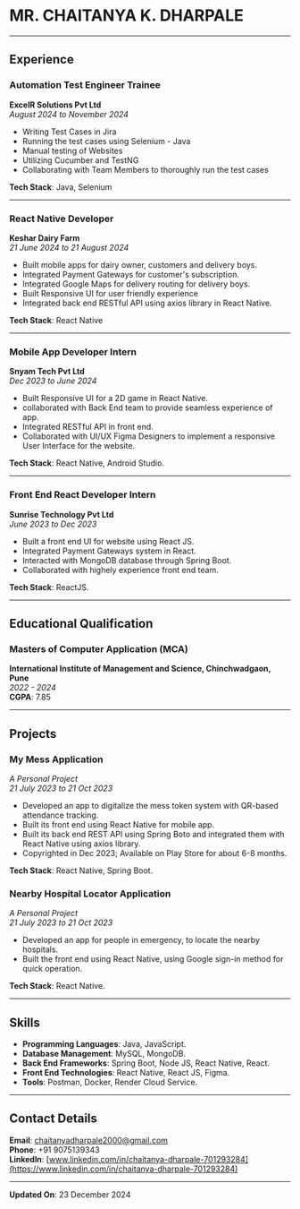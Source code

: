 # MR. CHAITANYA K. DHARPALE
                                                             

---

## Experience

### **Automation Test Engineer Trainee**  
**ExcelR Solutions Pvt Ltd**  
*August 2024 to November 2024*
- Writing Test Cases in Jira
- Running the test cases using Selenium - Java
- Manual testing of Websites
- Utilizing Cucumber and TestNG
- Collaborating with Team Members to thoroughly run the test cases

**Tech Stack**: Java, Selenium

---

### **React Native Developer**  
**Keshar Dairy Farm**  
*21 June 2024 to 21 August 2024*
- Built mobile apps for dairy owner, customers and delivery boys.
- Integrated Payment Gateways for customer's subscription.
- Integrated Google Maps for delivery routing for delivery boys.
- Built Responsive UI for user friendly experience
- Integrated back end RESTful API using axios library in React Native.

**Tech Stack**: React Native

---

### **Mobile App Developer Intern**  
**Snyam Tech Pvt Ltd**  
*Dec 2023 to June 2024*
- Built Responsive UI for a 2D game in React Native.
- collaborated with Back End team to provide seamless experience of app.
- Integrated RESTful API in front end.
- Collaborated with UI/UX Figma Designers to implement a responsive User Interface for the website.

**Tech Stack**: React Native, Android Studio.

---

### **Front End React Developer Intern**  
**Sunrise Technology Pvt Ltd**  
*June 2023 to Dec 2023*
- Built a front end UI for website using React JS.
- Integrated Payment Gateways system in React.
- Interacted with MongoDB database through Spring Boot.
- Collaborated with highely experience front end team.

**Tech Stack**: ReactJS.

---

## Educational Qualification

### **Masters of Computer Application (MCA)**  
**International Institute of Management and Science, Chinchwadgaon, Pune**  
*2022 - 2024*  
**CGPA**: 7.85

---

## Projects

### **My Mess Application**  
*A Personal Project*  
*21 July 2023 to 21 Oct 2023*
- Developed an app to digitalize the mess token system with QR-based attendance tracking.
- Built its front end using React Native for mobile app.
- Built its back end REST API using Spring Boto and integrated them with React Native using axios library.
- Copyrighted in Dec 2023; Available on Play Store for about 6-8 months.

**Tech Stack**: React Native, Spring Boot.

### **Nearby Hospital Locator Application**  
*A Personal Project*  
*21 July 2023 to 21 Oct 2023*
- Developed an app for people in emergency, to locate the nearby hospitals.
- Built the front end using React Native, using Google sign-in method for quick operation.

**Tech Stack**: React Native.

---

## Skills
- **Programming Languages**: Java, JavaScript.
- **Database Management**: MySQL, MongoDB.
- **Back End Frameworks**: Spring Boot, Node JS, React Native, React.
- **Front End Technologies**: React Native, React JS, Figma.
- **Tools**: Postman, Docker, Render Cloud Service.

---

## Contact Details
**Email**: [chaitanyadharpale2000@gmail.com](mailto:chaitanyadharpale2000@gmail.com)  
**Phone**: +91 9075139343  
**LinkedIn**: [www.linkedin.com/in/chaitanya-dharpale-701293284](https://www.linkedin.com/in/chaitanya-dharpale-701293284)

---

**Updated On**: 23 December 2024
